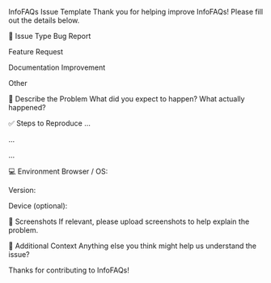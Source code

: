 InfoFAQs Issue Template
Thank you for helping improve InfoFAQs! Please fill out the details below.

📝 Issue Type
 Bug Report

 Feature Request

 Documentation Improvement

 Other

🐞 Describe the Problem
What did you expect to happen? What actually happened?

✅ Steps to Reproduce
…

…

…

💻 Environment
Browser / OS:

Version:

Device (optional):

📸 Screenshots
If relevant, please upload screenshots to help explain the problem.

📌 Additional Context
Anything else you think might help us understand the issue?

Thanks for contributing to InfoFAQs!
